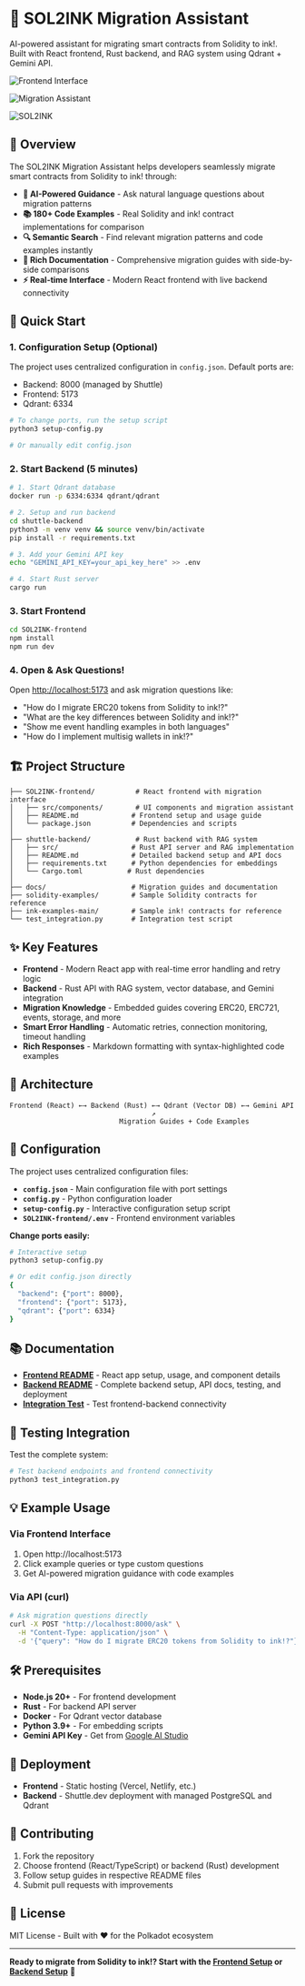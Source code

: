# 🤖 SOL2INK Migration Assistant

AI-powered assistant for migrating smart contracts from Solidity to ink!. Built with React frontend, Rust backend, and RAG system using Qdrant + Gemini API.

![Frontend Interface](https://i.imgur.com/La8gAlS.png)

![Migration Assistant](https://i.imgur.com/L4k2avn.png)

![SOL2INK](https://i.imgur.com/cjwG43G.png)

## 🎯 Overview

The SOL2INK Migration Assistant helps developers seamlessly migrate smart contracts from Solidity to ink! through:

- **🤖 AI-Powered Guidance** - Ask natural language questions about migration patterns
- **📚 180+ Code Examples** - Real Solidity and ink! contract implementations for comparison  
- **🔍 Semantic Search** - Find relevant migration patterns and code examples instantly
- **📝 Rich Documentation** - Comprehensive migration guides with side-by-side comparisons
- **⚡ Real-time Interface** - Modern React frontend with live backend connectivity

## 🚀 Quick Start

### 1. Configuration Setup (Optional)

The project uses centralized configuration in `config.json`. Default ports are:
- Backend: 8000 (managed by Shuttle)
- Frontend: 5173  
- Qdrant: 6334

```bash
# To change ports, run the setup script
python3 setup-config.py

# Or manually edit config.json
```

### 2. Start Backend (5 minutes)

```bash
# 1. Start Qdrant database
docker run -p 6334:6334 qdrant/qdrant

# 2. Setup and run backend
cd shuttle-backend
python3 -m venv venv && source venv/bin/activate
pip install -r requirements.txt

# 3. Add your Gemini API key
echo "GEMINI_API_KEY=your_api_key_here" >> .env

# 4. Start Rust server
cargo run
```

### 3. Start Frontend

```bash
cd SOL2INK-frontend
npm install
npm run dev
```

### 4. Open & Ask Questions!

Open [http://localhost:5173](http://localhost:5173) and ask migration questions like:

- "How do I migrate ERC20 tokens from Solidity to ink!?"
- "What are the key differences between Solidity and ink!?"
- "Show me event handling examples in both languages"
- "How do I implement multisig wallets in ink!?"

## 🏗 Project Structure

```
├── SOL2INK-frontend/          # React frontend with migration interface
│   ├── src/components/        # UI components and migration assistant
│   ├── README.md             # Frontend setup and usage guide
│   └── package.json          # Dependencies and scripts
│
├── shuttle-backend/           # Rust backend with RAG system
│   ├── src/                  # Rust API server and RAG implementation
│   ├── README.md             # Detailed backend setup and API docs
│   ├── requirements.txt      # Python dependencies for embeddings
│   └── Cargo.toml           # Rust dependencies
│
├── docs/                     # Migration guides and documentation
├── solidity-examples/        # Sample Solidity contracts for reference
├── ink-examples-main/        # Sample ink! contracts for reference
└── test_integration.py       # Integration test script
```

## ✨ Key Features

- **Frontend** - Modern React app with real-time error handling and retry logic
- **Backend** - Rust API with RAG system, vector database, and Gemini integration
- **Migration Knowledge** - Embedded guides covering ERC20, ERC721, events, storage, and more
- **Smart Error Handling** - Automatic retries, connection monitoring, timeout handling
- **Rich Responses** - Markdown formatting with syntax-highlighted code examples

## 🔧 Architecture

```
Frontend (React) ←→ Backend (Rust) ←→ Qdrant (Vector DB) ←→ Gemini API
                                   ↗
                           Migration Guides + Code Examples
```

## 🔧 Configuration

The project uses centralized configuration files:

- **`config.json`** - Main configuration file with port settings
- **`config.py`** - Python configuration loader 
- **`setup-config.py`** - Interactive configuration setup script
- **`SOL2INK-frontend/.env`** - Frontend environment variables

**Change ports easily:**
```bash
# Interactive setup
python3 setup-config.py

# Or edit config.json directly
{
  "backend": {"port": 8000},
  "frontend": {"port": 5173},
  "qdrant": {"port": 6334}
}
```

## 📚 Documentation

- **[Frontend README](SOL2INK-frontend/README.md)** - React app setup, usage, and component details
- **[Backend README](shuttle-backend/README.md)** - Complete backend setup, API docs, testing, and deployment
- **[Integration Test](test_integration.py)** - Test frontend-backend connectivity

## 🧪 Testing Integration

Test the complete system:

```bash
# Test backend endpoints and frontend connectivity
python3 test_integration.py
```

## 💡 Example Usage

### Via Frontend Interface
1. Open http://localhost:5173
2. Click example queries or type custom questions
3. Get AI-powered migration guidance with code examples

### Via API (curl)
```bash
# Ask migration questions directly
curl -X POST "http://localhost:8000/ask" \
  -H "Content-Type: application/json" \
  -d '{"query": "How do I migrate ERC20 tokens from Solidity to ink!?"}'
```

## 🛠 Prerequisites

- **Node.js 20+** - For frontend development
- **Rust** - For backend API server  
- **Docker** - For Qdrant vector database
- **Python 3.9+** - For embedding scripts
- **Gemini API Key** - Get from [Google AI Studio](https://makersuite.google.com/app/apikey)

## 🚀 Deployment

- **Frontend** - Static hosting (Vercel, Netlify, etc.)
- **Backend** - Shuttle.dev deployment with managed PostgreSQL and Qdrant

## 🤝 Contributing

1. Fork the repository
2. Choose frontend (React/TypeScript) or backend (Rust) development
3. Follow setup guides in respective README files
4. Submit pull requests with improvements

## 📄 License

MIT License - Built with ❤️ for the Polkadot ecosystem

---

**Ready to migrate from Solidity to ink!? Start with the [Frontend Setup](SOL2INK-frontend/README.md) or [Backend Setup](shuttle-backend/README.md)** 🚀